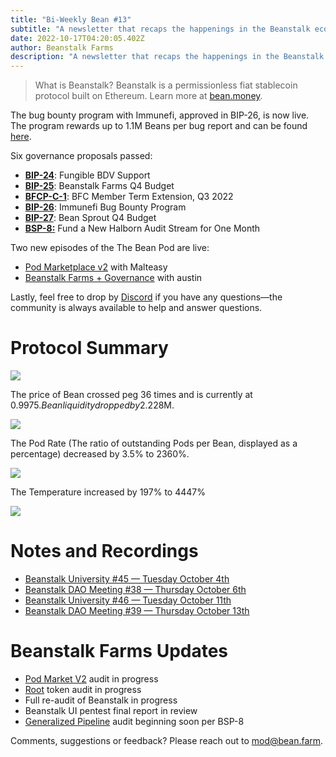 ```yaml
---
title: "Bi-Weekly Bean #13"
subtitle: "A newsletter that recaps the happenings in the Beanstalk ecosystem. This issue covers the 10/04/22–10/16/22 period."
date: 2022-10-17T04:20:05.402Z
author: Beanstalk Farms
description: "A newsletter that recaps the happenings in the Beanstalk ecosystem. This issue covers the 10/04/22–10/16/22 period."
---
```



> What is Beanstalk? Beanstalk is a permissionless fiat stablecoin protocol built on Ethereum. Learn more at [bean.money](https://bean.money/).

The bug bounty program with Immunefi, approved in BIP-26, is now live. The program rewards up to 1.1M Beans per bug report and can be found [here](https://immunefi.com/bounty/beanstalk/).

Six governance proposals passed:

* **[BIP-24](https://app.bean.money/#/governance/0xc2d5d46e6504531e0d17253084cb8d1d0e2e43d6de078504825d0f7e66c50655)**: Fungible BDV Support
* **[BIP-25](https://app.bean.money/#/governance/0x6df02f7fd904b5f24ac4101acb5be6489f58e8e4d91ca3438e6e22b962f672f4)**: Beanstalk Farms Q4 Budget
* **[BFCP-C-1](https://app.bean.money/#/governance/0x023674512638d7b238dbfe0d2119bf3fa3bf8bb06c02f0a5bf1bff9f10d9988f)**: BFC Member Term Extension, Q3 2022
* **[BIP-26](https://app.bean.money/#/governance/0x567cd46fe73c130f4ac2e95ba787ff0ce39dd74cea9e51c781702c52afe964fc)**: Immunefi Bug Bounty Program
* **[BIP-27](https://app.bean.money/#/governance/0x7024a7a4afc08e59f89e18b29f4995ac3dfadea92324d6c88f710a587eba2e19)**: Bean Sprout Q4 Budget
* **[BSP-8:](https://app.bean.money/#/governance/0x35facfb21c19eea08fed263a0a127aa907fa8f7b0c70a909b9403e0f1370a280)** Fund a New Halborn Audit Stream for One Month

Two new episodes of the The Bean Pod are live:

* [Pod Marketplace v2](https://anchor.fm/thebeanpodpodcast/episodes/Pod-Marketplace-v2-with-Malteasy-e1p0mtq/a-a8llfpf) with Malteasy
* [Beanstalk Farms + Governance](https://anchor.fm/thebeanpodpodcast/episodes/Astn-e1pbrtt) with austin

Lastly, feel free to drop by [Discord](https://discord.gg/beanstalk) if you have any questions—the community is always available to help and answer questions.

# **Protocol Summary**

![](/assets/uploads/b13.png)

The price of Bean crossed peg 36 times and is currently at $0.9975. Bean liquidity dropped by 2.2% to ~$28M.

![](/assets/uploads/l13.png)

The Pod Rate (The ratio of outstanding Pods per Bean, displayed as a percentage) decreased by 3.5% to 2360%.

![](/assets/uploads/pod13.png)

The Temperature increased by 197% to 4447%

![](/assets/uploads/t13.png)

# Notes and Recordings

* [Beanstalk University #45 — Tuesday October 4th](https://www.notion.so/c32e0f3524f444dabdea48c5dc76ecb1)
* [Beanstalk DAO Meeting #38 — Thursday October 6th](https://www.notion.so/DAO-Weekly-Meeting-38-54a7483206124e469c20a7eaf6a21a83)
* [Beanstalk University #46 — Tuesday October 11th](https://www.notion.so/e433ff44139447a39603e5c2596470af)
* [Beanstalk DAO Meeting #39 — Thursday October 13th](https://www.notion.so/ef7723081e8e4ca5824900e95a043c74)

# Beanstalk Farms **Updates**

* [Pod Market V2](https://github.com/BeanstalkFarms/Beanstalk/pull/87) audit in progress
* [Root](https://github.com/BeanstalkFarms/Beanstalk/tree/root-fdbdv-token) token audit in progress
* Full re-audit of Beanstalk in progress
* Beanstalk UI pentest final report in review
* [Generalized Pipeline](https://github.com/BeanstalkFarms/Beanstalk/pull/103) audit beginning soon per BSP-8

Comments, suggestions or feedback? Please reach out to mod@bean.farm.